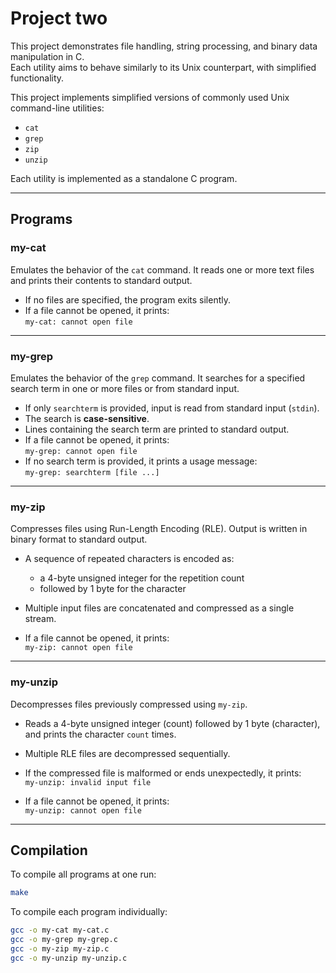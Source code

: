 # Project two

This project demonstrates file handling, string processing, and binary data manipulation in C.  
Each utility aims to behave similarly to its Unix counterpart, with simplified functionality.

This project implements simplified versions of commonly used Unix command-line utilities:
- `cat`
- `grep`
- `zip` 
- `unzip` 

Each utility is implemented as a standalone C program.

---
## Programs

### my-cat

Emulates the behavior of the `cat` command. It reads one or more text files and prints their contents to standard output.

- If no files are specified, the program exits silently.
- If a file cannot be opened, it prints:  
  `my-cat: cannot open file`

---

### my-grep

Emulates the behavior of the `grep` command. It searches for a specified search term in one or more files or from standard input.

- If only `searchterm` is provided, input is read from standard input (`stdin`).
- The search is **case-sensitive**.
- Lines containing the search term are printed to standard output.
- If a file cannot be opened, it prints:  
  `my-grep: cannot open file`
- If no search term is provided, it prints a usage message:  
  `my-grep: searchterm [file ...]`

---

### my-zip

Compresses files using Run-Length Encoding (RLE). Output is written in binary format to standard output.

- A sequence of repeated characters is encoded as:
  - a 4-byte unsigned integer for the repetition count
  - followed by 1 byte for the character

- Multiple input files are concatenated and compressed as a single stream.
- If a file cannot be opened, it prints:  
  `my-zip: cannot open file`

---

### my-unzip

Decompresses files previously compressed using `my-zip`.

- Reads a 4-byte unsigned integer (count) followed by 1 byte (character), and prints the character `count` times.

- Multiple RLE files are decompressed sequentially.
- If the compressed file is malformed or ends unexpectedly, it prints:  
  `my-unzip: invalid input file`
- If a file cannot be opened, it prints:  
  `my-unzip: cannot open file`

---

## Compilation

To compile all programs at one run:
```sh
make
```

To compile each program individually:
```sh
gcc -o my-cat my-cat.c
gcc -o my-grep my-grep.c
gcc -o my-zip my-zip.c
gcc -o my-unzip my-unzip.c
```
